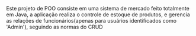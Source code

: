 Este projeto de POO consiste em uma sistema de mercado feito totalmente em Java, a aplicação realiza o controle de estoque de produtos, e gerencia as relações de funcionários(apenas para usuários identificados como 'Admin'), seguindo as normas do CRUD
